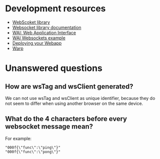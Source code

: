 # Development resources

* [WebScoket library](https://github.com/jaspervdj/websockets)
* [Websocket library documentation](https://jaspervdj.be/websockets/index.html)
* [WAI: Web Application Interface](https://www.yesodweb.com/book/web-application-interface)
* [WAI Websockets example](https://github.com/yesodweb/wai/blob/master/wai-websockets/server.lhs)
* [Deploying your Webapp](https://www.yesodweb.com/book/deploying-your-webapp)
* [Warp](http://www.aosabook.org/en/posa/warp.html)

# Unanswered questions

## How are wsTag and wsClient generated?

We can not use wsTag and wsClient as unique identifier, because they do not seem to differ when
using another browser on the same device.

## What do the 4 characters before every websocket message mean?

For example:

```
"000f{\"func\":\"ping\"}"
"000f{\"func\":\"pong\"}"
```
